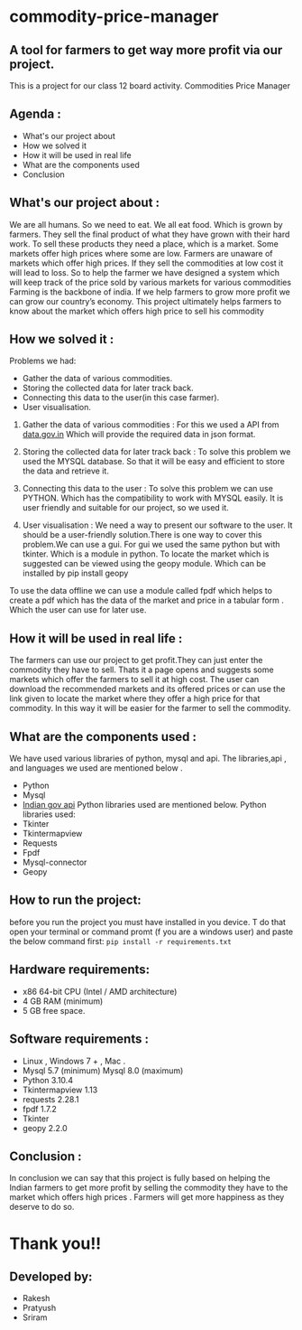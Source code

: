 # commodity-price-manager
## A tool for farmers to get way more profit via our project.
This is a project for our class 12 board activity.
Commodities Price Manager


## Agenda :
- What's our project about 
- How we solved it
- How it will be used in real life
- What are the components used
- Conclusion
## What's our project about  :
We are all humans. So we need to eat. We all eat food. Which is grown by farmers. They sell the final product of what they have grown with their hard work. To sell these products they need a place, which is a market. Some markets offer high prices where some are low.
Farmers are unaware of markets which offer high prices. If they sell the commodities at low cost it will lead to loss. 
So to help the farmer we have designed a system which will keep track of the price sold by various markets for various commodities
Farming is the backbone of india. If we help farmers to grow more profit we can grow our country’s economy.
This project ultimately helps farmers to know about the market which offers high price to sell his commodity
## How we solved it :
Problems we had:
- Gather the data of various commodities.
- Storing the collected data for later track back.
- Connecting this data to the user(in this case farmer).
- User visualisation.

1. Gather the data of various commodities :
For this we used a API from [data.gov.in](https://data.gov.in/apis/9ef84268-d588-465a-a308-a864a43d0070) 
Which will provide the required data in json format.


2. Storing the collected data for later track back :
To solve this problem we used the MYSQL database.
So that it will be easy and efficient to store the data and retrieve it.

3. Connecting this data to the user  :
To solve this problem we can use PYTHON. Which has the compatibility to work with MYSQL easily.
It is user friendly and suitable for our project, so we used it.

4. User visualisation : 
We need a way to present our software to the user. It should be a user-friendly solution.There is one way to cover this  problem.We can use a gui. For gui we used the same python but with tkinter. Which is a module in python.
To locate the market which is suggested can be viewed using the geopy module.
Which can be installed by pip install geopy

To use the data offline we can use a module called fpdf which helps to create a pdf which has the data of the market and price in a tabular form . Which the user can use for later use.

## How it will be used in real life :
The farmers can use our project to get profit.They can just enter the commodity they have to sell. Thats it a page opens and suggests some markets which offer the farmers to sell it at high cost.
The user can download the recommended markets and its offered prices or can use the link given to locate the market where they offer a high price for that commodity.
In this way it will be easier for the farmer to sell the commodity.
## What are the components used :
We have used various libraries of python, mysql and api. 
The libraries,api , and languages we used are mentioned below .
- Python
- Mysql 
- [Indian gov api](https://data.gov.in/apis/9ef84268-d588-465a-a308-a864a43d0070)
Python libraries used are mentioned below.
Python libraries used:
- Tkinter
- Tkintermapview
- Requests
- Fpdf
- Mysql-connector    
- Geopy

## How to run the project:
before you run the project you must have installed in you device.
T do that open your terminal or command promt (f you are a windows user) and paste the below command first:
```pip install -r requirements.txt```


## Hardware requirements:
- x86 64-bit CPU (Intel / AMD architecture)
- 4 GB RAM (minimum)
- 5 GB free space.
 

## Software requirements :
- Linux , Windows 7 + , Mac .
- Mysql 5.7 (minimum) Mysql 8.0 (maximum)
- Python 3.10.4
- Tkintermapview 1.13
- requests 2.28.1
- fpdf 1.7.2
- Tkinter
- geopy 2.2.0

## Conclusion :
In conclusion we can say that this project is fully based on helping the Indian farmers to get more profit by selling the commodity they have to the market which offers high prices .
Farmers will get more happiness as they deserve to do so.
# Thank you!!


## Developed by:  
- Rakesh
- Pratyush
- Sriram
